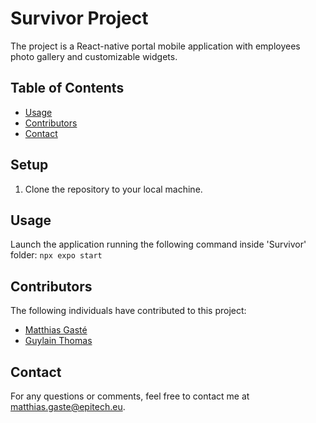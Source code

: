 # Survivor Project

The project is a React-native portal mobile application with employees photo gallery and customizable widgets.

## Table of Contents
- [Usage](#usage)
- [Contributors](#contributors)
- [Contact](#contact)

## Setup
1. Clone the repository to your local machine.

## Usage
Launch the application running the following command inside 'Survivor' folder: `npx expo start`

## Contributors
The following individuals have contributed to this project:

- [Matthias Gasté](https://github.com/MATIFIREofficiel)
- [Guylain Thomas](https://github.com/Jibea)

## Contact
For any questions or comments, feel free to contact me at [matthias.gaste@epitech.eu](mailto:matthias.gaste@epitech.eu).
